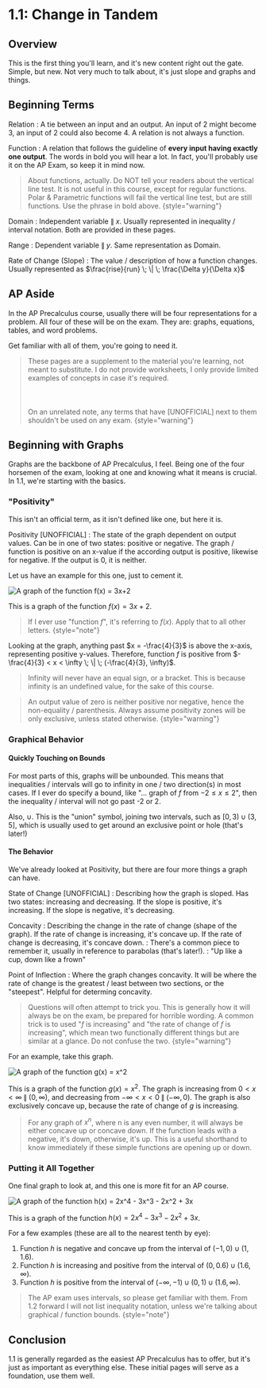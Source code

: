 # 1.1: Change in Tandem

## Overview

This is the first thing you'll learn, and it's new content right out the gate.
Simple, but new. Not very much to talk about, it's just slope and graphs and things.

## Beginning Terms

Relation
: A tie between an input and an output.
An input of 2 might become 3, an input of 2 could also become 4.
A relation is not always a function.

Function
: A relation that follows the guideline of **every input having exactly one output**.
The words in bold you will hear a lot.
In fact, you'll probably use it on the AP Exam, so keep it in mind now.

> About functions, actually.
Do NOT tell your readers about the vertical line test.
It is not useful in this course, except for regular functions.
Polar & Parametric functions will fail the vertical line test, but are still functions.
Use the phrase in bold above.
{style="warning"}

Domain
: Independent variable $\| \; x$.
Usually represented in inequality / interval notation.
Both are provided in these pages.

Range
: Dependent variable $\| \; y$.
Same representation as Domain.

Rate of Change (Slope)
: The value / description of how a function changes.
Usually represented as $\frac{rise}{run} \; \| \; \frac{\Delta y}{\Delta x}$

## AP Aside

In the AP Precalculus course, usually there will be four representations for a problem.
All four of these will be on the exam.
They are: graphs, equations, tables, and word problems.

Get familiar with all of them, you're going to need it.

> These pages are a supplement to the material you're learning, not meant to substitute.
I do not provide worksheets, I only provide limited examples of concepts in case it's required.
<br></br><br></br>
On an unrelated note, any terms that have [UNOFFICIAL] next to them shouldn't be used on any exam.
{style="warning"}

## Beginning with Graphs

Graphs are the backbone of AP Precalculus, I feel.
Being one of the four horsemen of the exam, looking at one and knowing what it means is crucial.
In 1.1, we're starting with the basics.

### "Positivity"

This isn't an official term, as it isn't defined like one, but here it is.

Positivity [UNOFFICIAL]
: The state of the graph dependent on output values.
Can be in one of two states: positive or negative.
The graph / function is positive on an x-value if the according output is positive, likewise for negative.
If the output is 0, it is neither.

Let us have an example for this one, just to cement it.

![A graph of the function f(x) = 3x+2](1.1.positivity.png)

This is a graph of the function $f(x) = 3x + 2$.

> If I ever use "function $f$", it's referring to $f(x)$.
Apply that to all other letters.
{style="note"}

Looking at the graph, anything past $x = -\frac{4}{3}$ is above the x-axis, representing positive y-values.
Therefore, function $f$ is positive from $-\frac{4}{3} < x < \infty \; \| \; (-\frac{4}{3}, \infty)$.

> Infinity will never have an equal sign, or a bracket.
This is because infinity is an undefined value, for the sake of this course.

> An output value of zero is neither positive nor negative, hence the non-equality / parenthesis.
Always assume positivity zones will be only exclusive, unless stated otherwise.
{style="warning"}

### Graphical Behavior

#### Quickly Touching on Bounds
For most parts of this, graphs will be unbounded.
This means that inequalities / intervals will go to infinity in one / two direction(s) in most cases.
If I ever do specify a bound, like "... graph of $f$ from $-2 \leq x \leq 2$", then the inequality / interval will not go past -2 or 2.

Also, $\cup$.
This is the "union" symbol, joining two intervals, such as $[0, 3) \cup (3, 5]$, which is usually used to get around an exclusive point or hole (that's later!)

#### The Behavior
We've already looked at Positivity, but there are four more things a graph can have.

State of Change [UNOFFICIAL]
: Describing how the graph is sloped.
Has two states: increasing and decreasing.
If the slope is positive, it's increasing.
If the slope is negative, it's decreasing.

Concavity
: Describing the change in the rate of change (shape of the graph).
If the rate of change is increasing, it's concave up.
If the rate of change is decreasing, it's concave down.
: There's a common piece to remember it, usually in reference to parabolas (that's later!).
: "Up like a cup, down like a frown"

Point of Inflection
: Where the graph changes concavity.
It will be where the rate of change is the greatest / least between two sections, or the "steepest".
Helpful for determing concavity.

> Questions will often attempt to trick you.
This is generally how it will always be on the exam, be prepared for horrible wording.
A common trick is to used "$f$ is increasing" and "the rate of change of $f$ is increasing", which mean two functionally different things but are similar at a glance.
Do not confuse the two.
{style="warning"}

For an example, take this graph.

![A graph of the function g(x) = x^2](1.1.scc.png)

This is a graph of the function $g(x) = x^2$.
The graph is increasing from $0 < x < \infty \; \| \; (0, \infty)$,
and decreasing from $-\infty < x < 0 \; \| \; (-\infty, 0)$.
The graph is also exclusively concave up, because the rate of change of $g$ is increasing.

> For any graph of $x^n$, where n is any even number, it will always be either concave up or concave down.
If the function leads with a negative, it's down, otherwise, it's up.
This is a useful shorthand to know immediately if these simple functions are opening up or down.

### Putting it All Together

One final graph to look at, and this one is more fit for an AP course.

![A graph of the function h(x) = 2x^4 - 3x^3 - 2x^2 + 3x](1.1.together.png)

This is a graph of the function $h(x) = 2x^4 - 3x^3 - 2x^2 + 3x$.

For a few examples (these are all to the nearest tenth by eye):

1. Function $h$ is negative and concave up from the interval of $(-1, 0) \cup (1, 1.6)$.
2. Function $h$ is increasing and positive from the interval of $(0, 0.6) \cup (1.6, \infty)$.
3. Function $h$ is positive from the interval of $(-\infty, -1) \cup (0, 1) \cup (1.6, \infty)$.

> The AP exam uses intervals, so please get familiar with them.
From 1.2 forward I will not list inequality notation, unless we're talking about graphical / function bounds.
{style="note"}

## Conclusion
1.1 is generally regarded as the easiest AP Precalculus has to offer, but it's just as important as everything else.
These initial pages will serve as a foundation, use them well.